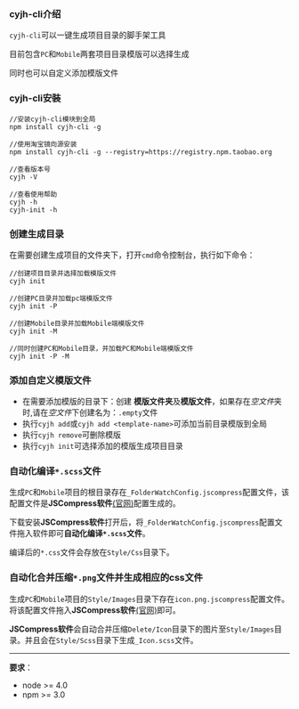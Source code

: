 ### cyjh-cli介绍
`cyjh-cli`可以一键生成项目目录的脚手架工具

目前包含`PC`和`Mobile`两套项目目录模版可以选择生成

同时也可以自定义添加模版文件

### cyjh-cli安裝
```
//安装cyjh-cli模块到全局
npm install cyjh-cli -g

//使用淘宝镜向源安装
npm install cyjh-cli -g --registry=https://registry.npm.taobao.org

//查看版本号
cyjh -V

//查看使用帮助
cyjh -h
cyjh-init -h
```

### 创建生成目录

在需要创建生成项目的文件夹下，打开`cmd`命令控制台，执行如下命令：
```
//创建项目目录并选择加载模版文件
cyjh init

//创建PC目录并加载pc端模版文件
cyjh init -P

//创建Mobile目录并加载Mobile端模版文件
cyjh init -M 

//同时创建PC和Mobile目录，并加载PC和Mobile端模版文件
cyjh init -P -M

```

### 添加自定义模版文件
- 在需要添加模版的目录下：创建 **模版文件夹**及**模版文件**，如果存在*空文件*夹时,请在*空文件*下创建名为：`.empty`文件
- 执行`cyjh add`或`cyjh add <template-name>`可添加当前目录模版到全局
- 执行`cyjh remove`可删除模版
- 执行`cyjh init`可选择添加的模版生成项目目录

### 自动化编译`*.scss`文件

生成`PC`和`Mobile`项目的根目录存在`_FolderWatchConfig.jscompress`配置文件，该配置文件是**JSCompress软件**[(官网)](https://www.jscompress.cn/)配置生成的。

下载安装**JSCompress软件**打开后，将`_FolderWatchConfig.jscompress`配置文件拖入软件即可**自动化编译`*.scss`文件**。

编译后的`*.css`文件会存放在`Style/Css`目录下。

### 自动化合并压缩`*.png`文件并生成相应的css文件

生成`PC`和`Mobile`项目的`Style/Images`目录下存在`icon.png.jscompress`配置文件。将该配置文件拖入**JSCompress软件**[(官网)](https://www.jscompress.cn/)即可。

**JSCompress软件**会自动合并压缩`Delete/Icon`目录下的图片至`Style/Images`目录。并且会在`Style/Scss`目录下生成`_Icon.scss`文件。

---
**要求**：
- node >= 4.0
- npm >= 3.0
